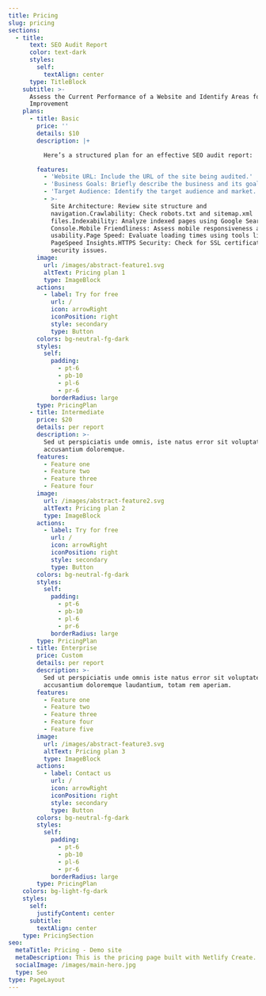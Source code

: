 ```yaml
---
title: Pricing
slug: pricing
sections:
  - title:
      text: SEO Audit Report
      color: text-dark
      styles:
        self:
          textAlign: center
      type: TitleBlock
    subtitle: >-
      Assess the Current Performance of a Website and Identify Areas for
      Improvement
    plans:
      - title: Basic
        price: ''
        details: $10
        description: |+

          Here’s a structured plan for an effective SEO audit report:

        features:
          - 'Website URL: Include the URL of the site being audited.'
          - 'Business Goals: Briefly describe the business and its goals.'
          - 'Target Audience: Identify the target audience and market.'
          - >-
            Site Architecture: Review site structure and
            navigation.Crawlability: Check robots.txt and sitemap.xml
            files.Indexability: Analyze indexed pages using Google Search
            Console.Mobile Friendliness: Assess mobile responsiveness and
            usability.Page Speed: Evaluate loading times using tools like Google
            PageSpeed Insights.HTTPS Security: Check for SSL certificate and
            security issues.
        image:
          url: /images/abstract-feature1.svg
          altText: Pricing plan 1
          type: ImageBlock
        actions:
          - label: Try for free
            url: /
            icon: arrowRight
            iconPosition: right
            style: secondary
            type: Button
        colors: bg-neutral-fg-dark
        styles:
          self:
            padding:
              - pt-6
              - pb-10
              - pl-6
              - pr-6
            borderRadius: large
        type: PricingPlan
      - title: Intermediate
        price: $20
        details: per report
        description: >-
          Sed ut perspiciatis unde omnis, iste natus error sit voluptatem
          accusantium doloremque.
        features:
          - Feature one
          - Feature two
          - Feature three
          - Feature four
        image:
          url: /images/abstract-feature2.svg
          altText: Pricing plan 2
          type: ImageBlock
        actions:
          - label: Try for free
            url: /
            icon: arrowRight
            iconPosition: right
            style: secondary
            type: Button
        colors: bg-neutral-fg-dark
        styles:
          self:
            padding:
              - pt-6
              - pb-10
              - pl-6
              - pr-6
            borderRadius: large
        type: PricingPlan
      - title: Enterprise
        price: Custom
        details: per report
        description: >-
          Sed ut perspiciatis unde omnis iste natus error sit voluptatem
          accusantium doloremque laudantium, totam rem aperiam.
        features:
          - Feature one
          - Feature two
          - Feature three
          - Feature four
          - Feature five
        image:
          url: /images/abstract-feature3.svg
          altText: Pricing plan 3
          type: ImageBlock
        actions:
          - label: Contact us
            url: /
            icon: arrowRight
            iconPosition: right
            style: secondary
            type: Button
        colors: bg-neutral-fg-dark
        styles:
          self:
            padding:
              - pt-6
              - pb-10
              - pl-6
              - pr-6
            borderRadius: large
        type: PricingPlan
    colors: bg-light-fg-dark
    styles:
      self:
        justifyContent: center
      subtitle:
        textAlign: center
    type: PricingSection
seo:
  metaTitle: Pricing - Demo site
  metaDescription: This is the pricing page built with Netlify Create.
  socialImage: /images/main-hero.jpg
  type: Seo
type: PageLayout
---
```


